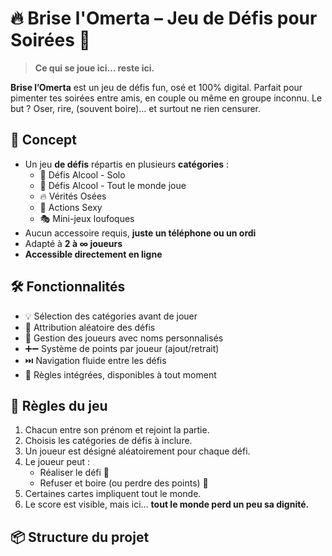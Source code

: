 # 🔥 Brise l'Omerta – Jeu de Défis pour Soirées 🔞

> **Ce qui se joue ici… reste ici.**

**Brise l’Omerta** est un jeu de défis fun, osé et 100% digital. Parfait pour pimenter tes soirées entre amis, en couple ou même en groupe inconnu. Le but ? Oser, rire, (souvent boire)… et surtout ne rien censurer.

## 🎯 Concept

- Un jeu **de défis** répartis en plusieurs **catégories** :
  - 🥴 Défis Alcool - Solo
  - 🍻 Défis Alcool - Tout le monde joue
  - 🔥 Vérités Osées
  - 💋 Actions Sexy
  - 🎭 Mini-jeux loufoques
- Aucun accessoire requis, **juste un téléphone ou un ordi**
- Adapté à **2 à ∞ joueurs**
- **Accessible directement en ligne**

## 🛠️ Fonctionnalités

- 💡 Sélection des catégories avant de jouer
- 🎲 Attribution aléatoire des défis
- 🧍 Gestion des joueurs avec noms personnalisés
- ➕➖ Système de points par joueur (ajout/retrait)
- ⏭️ Navigation fluide entre les défis
- 📄 Règles intégrées, disponibles à tout moment

## 📜 Règles du jeu

1. Chacun entre son prénom et rejoint la partie.
2. Choisis les catégories de défis à inclure.
3. Un joueur est désigné aléatoirement pour chaque défi.
4. Le joueur peut :
   - Réaliser le défi 💪
   - Refuser et boire (ou perdre des points) 🍷
5. Certaines cartes impliquent tout le monde.
6. Le score est visible, mais ici… **tout le monde perd un peu sa dignité.**

## 📦 Structure du projet

